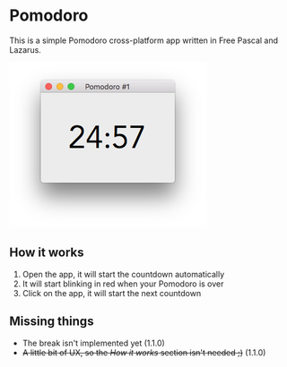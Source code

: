 # Pomodoro
This is a simple Pomodoro cross-platform app written in Free Pascal and Lazarus.

![Screenshot](Screenshot.png)

## How it works

1. Open the app, it will start the countdown automatically
2. It will start blinking in red when your Pomodoro is over
3. Click on the app, it will start the next countdown

## Missing things

- The break isn't implemented yet (1.1.0)
- ~~A little bit of UX, so the _How it works_ section isn't needed ;)~~ (1.1.0)
